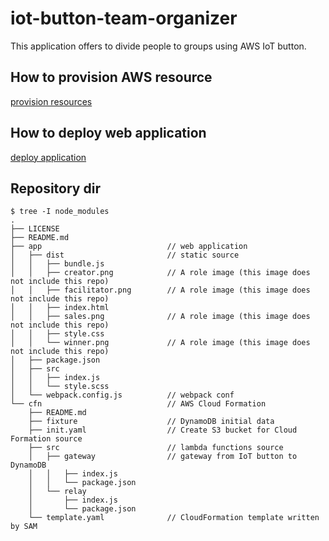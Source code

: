 iot-button-team-organizer
===

This application offers to divide people to groups using AWS IoT button.

## How to provision AWS resource

[provision resources](./cnf/README.md)

## How to deploy web application

[deploy application](./app/README.md)

## Repository dir

```
$ tree -I node_modules
.
├── LICENSE
├── README.md
├── app                            // web application
│   ├── dist                       // static source
│   │   ├── bundle.js
│   │   ├── creator.png            // A role image (this image does not include this repo)
│   │   ├── facilitator.png        // A role image (this image does not include this repo) 
│   │   ├── index.html
│   │   ├── sales.png              // A role image (this image does not include this repo)
│   │   ├── style.css
│   │   └── winner.png             // A role image (this image does not include this repo)
│   ├── package.json
│   ├── src
│   │   ├── index.js
│   │   └── style.scss
│   └── webpack.config.js          // webpack conf
└── cfn                            // AWS Cloud Formation 
    ├── README.md
    ├── fixture                    // DynamoDB initial data
    ├── init.yaml                  // Create S3 bucket for Cloud Formation source
    ├── src                        // lambda functions source
    │   ├── gateway                // gateway from IoT button to DynamoDB
    │   │   ├── index.js
    │   │   └── package.json
    │   └── relay
    │       ├── index.js
    │       └── package.json
    └── template.yaml              // CloudFormation template written by SAM
```